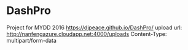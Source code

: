 # DashPro
Project for MYDD 2016
https://djpeace.github.io/DashPro/
upload url: http://nanfengazure.cloudapp.net:4000/uploads
Content-Type: multipart/form-data
